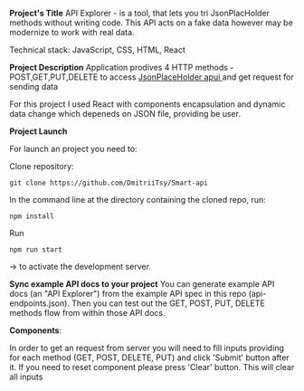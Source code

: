 
**Project's Title**
API Explorer - is a tool, that lets you tri JsonPlacHolder methods without writing code. This API acts on a fake data however may be modernize to work with real data.

Technical stack: JavaScript, CSS, HTML, React 

**Project Description**
Application prodives 4 HTTP methods - POST,GET,PUT,DELETE to access [JsonPlaceHolder apui ](https://jsonplaceholder.typicode.com/) and get request for sending data

For this project I used React with components encapsulation and dynamic data change which depeneds on JSON file, providing be user. 

**Project Launch**

For launch an project you need to:

Clone repository:
```
git clone https://github.com/DmitriiTsy/Smart-api
```

In the command line at the directory containing the cloned repo, run:
```
npm install
```
Run 
```
npm run start 
```
-> to activate the development server.

**Sync example API docs to your project**
You can generate example API docs (an "API Explorer") from the example API spec in this repo (api-endpoints.json). Then you can test out the GET, POST, PUT, DELETE methods flow from within those API docs.

**Components**:

In order to get an request from server you will need to fill inputs providing for each method (GET, POST, DELETE, PUT) and click 'Submit' button after it. If you need to reset component please press 'Clear' button. This will clear all inputs
